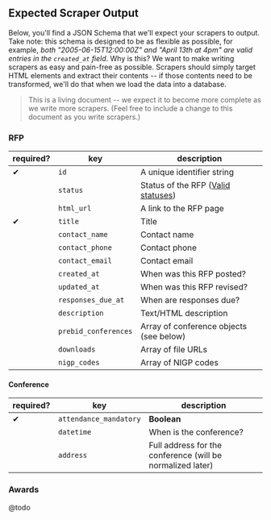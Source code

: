 ## Expected Scraper Output
Below, you'll find a JSON Schema that we'll expect your scrapers to output. Take note: this schema is designed to be as flexible as possible, for example, *both "2005-06-15T12:00:00Z" and "April 13th at 4pm" are valid entries in the `created_at` field*. Why is this? We want to make writing scrapers as easy and pain-free as possible. Scrapers should simply target HTML elements and extract their contents -- if those contents need to be transformed, we'll do that when we load the data into a database.

> This is a living document -- we expect it to become more complete as we write more scrapers. (Feel free to include a change to this document as you write scrapers.)

### RFP

| required? | key                  | description                                   |
| --------- | -------------------- | --------------------------------------------- |
| ✔         | `id`                 | A unique identifier string                    |
|           | `status`             | Status of the RFP ([Valid statuses](#))       |
|           | `html_url`           | A link to the RFP page                        |
| ✔         | `title`              | Title                                         |
|           | `contact_name`       | Contact name                                  |
|           | `contact_phone`      | Contact phone                                 |
|           | `contact_email`      | Contact email                                 |
|           | `created_at`         | When was this RFP posted?                     |
|           | `updated_at`         | When was this RFP revised?                    |
|           | `responses_due_at`   | When are responses due?                       |
|           | `description`        | Text/HTML description                         |
|           | `prebid_conferences` | Array of conference objects (see below)       |
|           | `downloads`          | Array of file URLs                            |
|           | `nigp_codes`         | Array of NIGP codes                           |


#### Conference
| required? | key                    | description                                   |
| --------- | ---------------------- | --------------------------------------------- |
| ✔         | `attendance_mandatory` | **Boolean**                                   |
|           | `datetime`             | When is the conference?                       |
|           | `address`              | Full address for the conference (will be normalized later) |


### Awards
@todo
